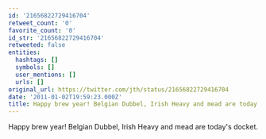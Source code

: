 ```yaml
---
id: '21656822729416704'
retweet_count: '0'
favorite_count: '0'
id_str: '21656822729416704'
retweeted: false
entities:
  hashtags: []
  symbols: []
  user_mentions: []
  urls: []
original_url: https://twitter.com/jth/status/21656822729416704
date: '2011-01-02T19:59:23.000Z'
title: Happy brew year! Belgian Dubbel, Irish Heavy and mead are today's docket.
---
```


Happy brew year! Belgian Dubbel, Irish Heavy and mead are today's docket.
